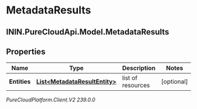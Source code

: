 # MetadataResults

## ININ.PureCloudApi.Model.MetadataResults

## Properties

|Name | Type | Description | Notes|
|------------ | ------------- | ------------- | -------------|
| **Entities** | [**List&lt;MetadataResultEntity&gt;**](MetadataResultEntity) | list of resources | [optional] |



_PureCloudPlatform.Client.V2 239.0.0_
